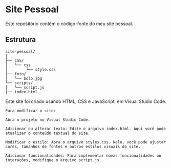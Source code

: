 # Site Pessoal

Este repositório contém o código-fonte do meu site pessoal.

## Estrutura

```plaintext
site-pessoal/
│
├── CSS/
│   └── css
│        └── style.css
├── foto/
│   └── bolo.jpg
└── scripts/
│   └── script.js
├── index.html
```

Este site foi criado usando HTML, CSS e JavaScript, em Visual Studio Code.
```
Para modificar o site:

Abra o projeto no Visual Studio Code.

Adicionar ou alterar texto: Edite o arquivo index.html. Aqui você pode atualizar o conteúdo textual do site.

Modificar o estilo: Abra o arquivo styles.css. Nele, você pode ajustar cores, tamanhos de fontes e outros estilos visuais do site.

Adicionar funcionalidades: Para implementar novas funcionalidades ou interações, modifique o arquivo script.js.
```
